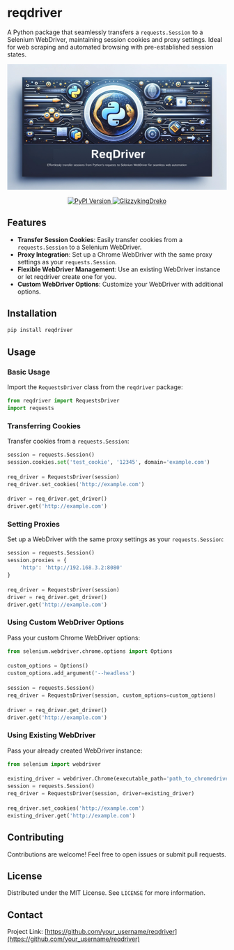 # reqdriver

A Python package that seamlessly transfers a `requests.Session` to a Selenium WebDriver, maintaining session cookies and proxy settings. Ideal for web scraping and automated browsing with pre-established session states.

![banner](https://raw.githubusercontent.com/glizzykingdreko/reqdriver/main/img/banner.jpg)

<p align="center">
    <a href="https://pypi.org/project/reqdriver/">
        <img src="https://img.shields.io/pypi/v/reqdriver.svg" alt="PyPI Version"/>
    </a>
    <a href="https://github.com/glizzykingdreko/reqdriver">
        <img src="https://img.shields.io/badge/GitHub-glizzykingdreko%2Freqdriver-g" alt="GlizzykingDreko"/>
    </a>
</p>

## Features

- **Transfer Session Cookies**: Easily transfer cookies from a `requests.Session` to a Selenium WebDriver.
- **Proxy Integration**: Set up a Chrome WebDriver with the same proxy settings as your `requests.Session`.
- **Flexible WebDriver Management**: Use an existing WebDriver instance or let reqdriver create one for you.
- **Custom WebDriver Options**: Customize your WebDriver with additional options.

## Installation

```bash
pip install reqdriver
```

## Usage

### Basic Usage

Import the `RequestsDriver` class from the `reqdriver` package:

```python
from reqdriver import RequestsDriver
import requests
```

### Transferring Cookies

Transfer cookies from a `requests.Session`:

```python
session = requests.Session()
session.cookies.set('test_cookie', '12345', domain='example.com')

req_driver = RequestsDriver(session)
req_driver.set_cookies('http://example.com')

driver = req_driver.get_driver()
driver.get('http://example.com')
```

### Setting Proxies

Set up a WebDriver with the same proxy settings as your `requests.Session`:

```python
session = requests.Session()
session.proxies = {
    'http': 'http://192.168.3.2:8080'
}

req_driver = RequestsDriver(session)
driver = req_driver.get_driver()
driver.get('http://example.com')
```

### Using Custom WebDriver Options

Pass your custom Chrome WebDriver options:

```python
from selenium.webdriver.chrome.options import Options

custom_options = Options()
custom_options.add_argument('--headless')

session = requests.Session()
req_driver = RequestsDriver(session, custom_options=custom_options)

driver = req_driver.get_driver()
driver.get('http://example.com')
```

### Using Existing WebDriver

Pass your already created WebDriver instance:

```python
from selenium import webdriver

existing_driver = webdriver.Chrome(executable_path='path_to_chromedriver')
session = requests.Session()
req_driver = RequestsDriver(session, driver=existing_driver)

req_driver.set_cookies('http://example.com')
existing_driver.get('http://example.com')
```

## Contributing

Contributions are welcome! Feel free to open issues or submit pull requests.

## License

Distributed under the MIT License. See `LICENSE` for more information.

## Contact

Project Link: [https://github.com/your_username/reqdriver](https://github.com/your_username/reqdriver)
